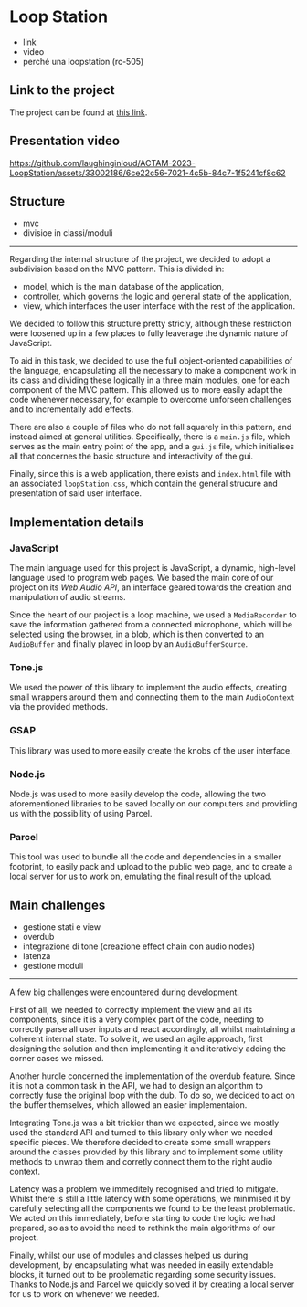 # Loop Station

- link
- video
- perché una loopstation (rc-505)

## Link to the project

The project can be found at [this link](https://laughinginloud.github.io/ACTAM-2023-LoopStation/).

## Presentation video

https://github.com/laughinginloud/ACTAM-2023-LoopStation/assets/33002186/6ce22c56-7021-4c5b-84c7-1f5241cf8c62

## Structure

- mvc
- divisioe in classi/moduli
---

Regarding the internal structure of the project, we decided to adopt a subdivision
based on the MVC pattern. This is divided in:
- model, which is the main database of the application,
- controller, which governs the logic and general state of the application,
- view, which interfaces the user interface with the rest of the application.

We decided to follow this structure pretty stricly, although these restriction were loosened up
in a few places to fully leaverage the dynamic nature of JavaScript.

To aid in this task, we decided to use the full object-oriented capabilities of the language, encapsulating
all the necessary to make a component work in its class and dividing these logically in a three main modules, one
for each component of the MVC pattern. This allowed us to more easily adapt the code whenever necessary, for
example to overcome unforseen challenges and to incrementally add effects.

There are also a couple of files who do not fall squarely in this pattern, and instead aimed at general utilities.
Specifically, there is a `main.js` file, which serves as the main entry point of the app, and a `gui.js` file, which
initialises all that concernes the basic structure and interactivity of the gui.

Finally, since this is a web application, there exists and `index.html` file with an associated `loopStation.css`,
which contain the general strucure and presentation of said user interface.

## Implementation details

### JavaScript

The main language used for this project is JavaScript, a dynamic, high-level language used to program web pages.
We based the main core of our project on its *Web Audio API*, an interface geared towards the creation and manipulation
of audio streams.

Since the heart of our project is a loop machine, we used a `MediaRecorder` to save the
information gathered from a connected microphone, which will be selected using the browser, in a blob, which is then
converted to an `AudioBuffer` and finally played in loop by an `AudioBufferSource`.

### Tone.js

We used the power of this library to implement the audio effects, creating small wrappers around them and connecting
them to the main `AudioContext` via the provided methods.

### GSAP

This library was used to more easily create the knobs of the user interface.

### Node.js

Node.js was used to more easily develop the code, allowing the two aforementioned libraries to be saved locally on
our computers and providing us with the possibility of using Parcel.

### Parcel

This tool was used to bundle all the code and dependencies in a smaller footprint, to easily pack and upload to the
public web page, and to create a local server for us to work on, emulating the final result of the upload.

## Main challenges

- gestione stati e view
- overdub
- integrazione di tone (creazione effect chain con audio nodes)
- latenza
- gestione moduli
---

A few big challenges were encountered during development.

First of all, we needed to correctly implement the view and all its components, since it is a very complex part of
the code, needing to correctly parse all user inputs and react accordingly, all whilst maintaining a coherent internal
state. To solve it, we used an agile approach, first designing the solution and then implementing it and iteratively
adding the corner cases we missed.

Another hurdle concerned the implementation of the overdub feature. Since it is not a common task in the API, we had
to design an algorithm to correctly fuse the original loop with the dub. To do so, we decided to act on the buffer
themselves, which allowed an easier implementaion.

Integrating Tone.js was a bit trickier than we expected, since we mostly used the standard API and turned to this
library only when we needed specific pieces. We therefore decided to create some small wrappers around the classes
provided by this library and to implement some utility methods to unwrap them and corretly connect them to the
right audio context.

Latency was a problem we immeditely recognised and tried to mitigate. Whilst there is still a little latency with
some operations, we minimised it by carefully selecting all the components we found to be the least problematic.
We acted on this immediately, before starting to code the logic we had prepared, so as to avoid the need to
rethink the main algorithms of our project.

Finally, whilst our use of modules and classes helped us during development, by encapsulating what was needed
in easily extendable blocks, it turned out to be problematic regarding some security issues. Thanks to Node.js and
Parcel we quickly solved it by creating a local server for us to work on whenever we needed.
